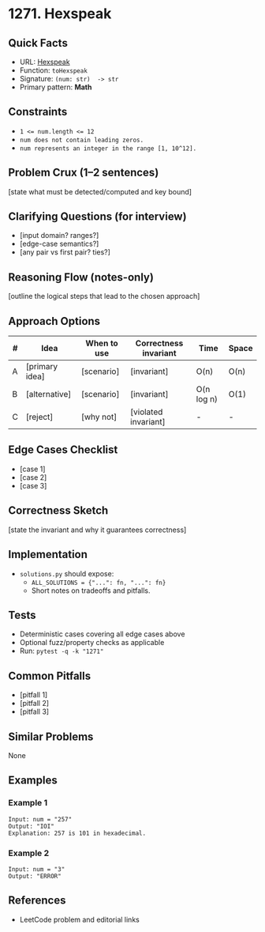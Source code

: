 # 1271. Hexspeak

## Quick Facts

- URL: [Hexspeak](https://leetcode.com/problems/hexspeak/)
- Function: `toHexspeak`
- Signature: `(num: str)  -> str`
- Primary pattern: **Math**

## Constraints

- `1 <= num.length <= 12`
- `num does not contain leading zeros.`
- `num represents an integer in the range [1, 10^12].`

## Problem Crux (1–2 sentences)

[state what must be detected/computed and key bound]

## Clarifying Questions (for interview)

- [input domain? ranges?]
- [edge-case semantics?]
- [any pair vs first pair? ties?]

## Reasoning Flow (notes-only)

[outline the logical steps that lead to the chosen approach]

## Approach Options

| # | Idea | When to use | Correctness invariant | Time | Space |
|---|------|-------------|-----------------------|------|-------|
| A | [primary idea] | [scenario] | [invariant] | O(n) | O(n) |
| B | [alternative] | [scenario] | [invariant] | O(n log n) | O(1) |
| C | [reject] | [why not] | [violated invariant] | - | - |

## Edge Cases Checklist

- [case 1]
- [case 2]
- [case 3]

## Correctness Sketch

[state the invariant and why it guarantees correctness]

## Implementation

- `solutions.py` should expose:
  - `ALL_SOLUTIONS = {"...": fn, "...": fn}`
  - Short notes on tradeoffs and pitfalls.

## Tests

- Deterministic cases covering all edge cases above
- Optional fuzz/property checks as applicable
- Run: `pytest -q -k "1271"`

## Common Pitfalls

- [pitfall 1]
- [pitfall 2]
- [pitfall 3]

## Similar Problems

None

## Examples

### Example 1

```text
Input: num = "257"
Output: "IOI"
Explanation: 257 is 101 in hexadecimal.
```

### Example 2

```text
Input: num = "3"
Output: "ERROR"
```

## References

- LeetCode problem and editorial links
